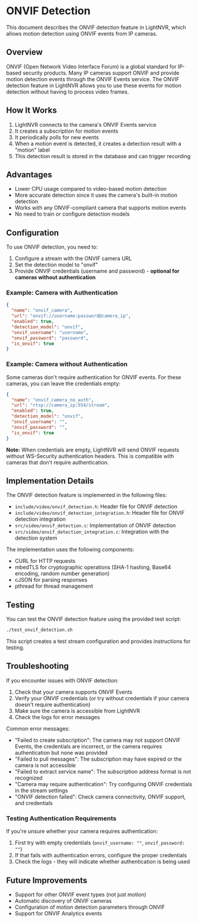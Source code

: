 # ONVIF Detection

This document describes the ONVIF detection feature in LightNVR, which allows motion detection using ONVIF events from IP cameras.

## Overview

ONVIF (Open Network Video Interface Forum) is a global standard for IP-based security products. Many IP cameras support ONVIF and provide motion detection events through the ONVIF Events service. The ONVIF detection feature in LightNVR allows you to use these events for motion detection without having to process video frames.

## How It Works

1. LightNVR connects to the camera's ONVIF Events service
2. It creates a subscription for motion events
3. It periodically polls for new events
4. When a motion event is detected, it creates a detection result with a "motion" label
5. This detection result is stored in the database and can trigger recording

## Advantages

- Lower CPU usage compared to video-based motion detection
- More accurate detection since it uses the camera's built-in motion detection
- Works with any ONVIF-compliant camera that supports motion events
- No need to train or configure detection models

## Configuration

To use ONVIF detection, you need to:

1. Configure a stream with the ONVIF camera URL
2. Set the detection model to "onvif"
3. Provide ONVIF credentials (username and password) - **optional for cameras without authentication**

### Example: Camera with Authentication

```json
{
  "name": "onvif_camera",
  "url": "onvif://username:password@camera_ip",
  "enabled": true,
  "detection_model": "onvif",
  "onvif_username": "username",
  "onvif_password": "password",
  "is_onvif": true
}
```

### Example: Camera without Authentication

Some cameras don't require authentication for ONVIF events. For these cameras, you can leave the credentials empty:

```json
{
  "name": "onvif_camera_no_auth",
  "url": "rtsp://camera_ip:554/stream",
  "enabled": true,
  "detection_model": "onvif",
  "onvif_username": "",
  "onvif_password": "",
  "is_onvif": true
}
```

**Note:** When credentials are empty, LightNVR will send ONVIF requests without WS-Security authentication headers. This is compatible with cameras that don't require authentication.

## Implementation Details

The ONVIF detection feature is implemented in the following files:

- `include/video/onvif_detection.h`: Header file for ONVIF detection
- `include/video/onvif_detection_integration.h`: Header file for ONVIF detection integration
- `src/video/onvif_detection.c`: Implementation of ONVIF detection
- `src/video/onvif_detection_integration.c`: Integration with the detection system

The implementation uses the following components:

- CURL for HTTP requests
- mbedTLS for cryptographic operations (SHA-1 hashing, Base64 encoding, random number generation)
- cJSON for parsing responses
- pthread for thread management

## Testing

You can test the ONVIF detection feature using the provided test script:

```bash
./test_onvif_detection.sh
```

This script creates a test stream configuration and provides instructions for testing.

## Troubleshooting

If you encounter issues with ONVIF detection:

1. Check that your camera supports ONVIF Events
2. Verify your ONVIF credentials (or try without credentials if your camera doesn't require authentication)
3. Make sure the camera is accessible from LightNVR
4. Check the logs for error messages

Common error messages:

- "Failed to create subscription": The camera may not support ONVIF Events, the credentials are incorrect, or the camera requires authentication but none was provided
- "Failed to pull messages": The subscription may have expired or the camera is not accessible
- "Failed to extract service name": The subscription address format is not recognized
- "Camera may require authentication": Try configuring ONVIF credentials in the stream settings
- "ONVIF detection failed": Check camera connectivity, ONVIF support, and credentials

### Testing Authentication Requirements

If you're unsure whether your camera requires authentication:

1. First try with empty credentials (`onvif_username: ""`, `onvif_password: ""`)
2. If that fails with authentication errors, configure the proper credentials
3. Check the logs - they will indicate whether authentication is being used

## Future Improvements

- Support for other ONVIF event types (not just motion)
- Automatic discovery of ONVIF cameras
- Configuration of motion detection parameters through ONVIF
- Support for ONVIF Analytics events
